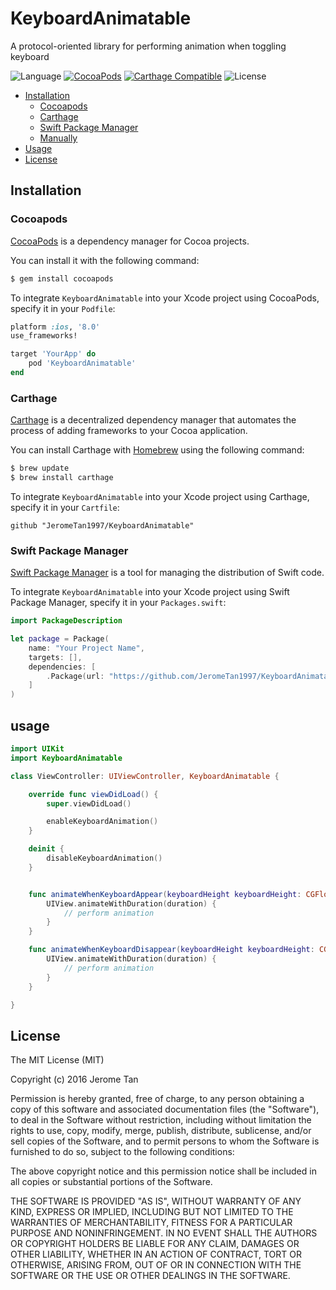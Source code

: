 # KeyboardAnimatable

A protocol-oriented library for performing animation when toggling keyboard

![Language](https://img.shields.io/badge/language-Swift%203.0-orange.svg)
[![CocoaPods](https://img.shields.io/cocoapods/v/KeyboardAnimatable.svg?style=flat)](http://cocoadocs.org/docsets/KeyboardAnimatable/)
[![Carthage Compatible](https://img.shields.io/badge/Carthage-compatible-4BC51D.svg?style=flat)](https://github.com/Carthage/Carthage)
![License](https://img.shields.io/github/license/JeromeTan1997/KeyboardAnimatable.svg?style=flat)

* [Installation](#installation)
    - [Cocoapods](#cocoapods)
    - [Carthage](#carthage)
    - [Swift Package Manager](#swift-package-manager)
    - [Manually](#manually)
* [Usage](#usage)
* [License](#license)

## Installation

### Cocoapods

[CocoaPods](http://cocoapods.org) is a dependency manager for Cocoa projects.

You can install it with the following command:

```bash
$ gem install cocoapods
```

To integrate `KeyboardAnimatable` into your Xcode project using CocoaPods, specify it in your `Podfile`:

```ruby
platform :ios, '8.0'
use_frameworks!

target 'YourApp' do
    pod 'KeyboardAnimatable'
end
```

### Carthage

[Carthage](https://github.com/Carthage/Carthage) is a decentralized dependency manager that automates the process of adding frameworks to your Cocoa application.

You can install Carthage with [Homebrew](http://brew.sh/) using the following command:

```bash
$ brew update
$ brew install carthage
```

To integrate `KeyboardAnimatable` into your Xcode project using Carthage, specify it in your `Cartfile`:

```ogdl
github "JeromeTan1997/KeyboardAnimatable"
```

### Swift Package Manager

[Swift Package Manager](#https://swift.org/package-manager/) is a tool for managing the distribution of Swift code.

To integrate `KeyboardAnimatable` into your Xcode project using Swift Package Manager, specify it in your `Packages.swift`:

```swift
import PackageDescription

let package = Package(
    name: "Your Project Name",
    targets: [],
    dependencies: [
        .Package(url: "https://github.com/JeromeTan1997/KeyboardAnimatable.git", versions: "1.0" ..< Version.max)
    ]
)
```

## usage

```swift
import UIKit
import KeyboardAnimatable

class ViewController: UIViewController, KeyboardAnimatable {

    override func viewDidLoad() {
        super.viewDidLoad()

        enableKeyboardAnimation()
    }

    deinit {
        disableKeyboardAnimation()
    }


    func animateWhenKeyboardAppear(keyboardHeight keyboardHeight: CGFloat, duration: NSTimeInterval) {
        UIView.animateWithDuration(duration) {
            // perform animation
        }
    }

    func animateWhenKeyboardDisappear(keyboardHeight keyboardHeight: CGFloat, duration: NSTimeInterval) {
        UIView.animateWithDuration(duration) {
            // perform animation
        }
    }

}
```

## License

The MIT License (MIT)

Copyright (c) 2016 Jerome Tan

Permission is hereby granted, free of charge, to any person obtaining a copy
of this software and associated documentation files (the "Software"), to deal
in the Software without restriction, including without limitation the rights
to use, copy, modify, merge, publish, distribute, sublicense, and/or sell
copies of the Software, and to permit persons to whom the Software is
furnished to do so, subject to the following conditions:

The above copyright notice and this permission notice shall be included in all
copies or substantial portions of the Software.

THE SOFTWARE IS PROVIDED "AS IS", WITHOUT WARRANTY OF ANY KIND, EXPRESS OR
IMPLIED, INCLUDING BUT NOT LIMITED TO THE WARRANTIES OF MERCHANTABILITY,
FITNESS FOR A PARTICULAR PURPOSE AND NONINFRINGEMENT. IN NO EVENT SHALL THE
AUTHORS OR COPYRIGHT HOLDERS BE LIABLE FOR ANY CLAIM, DAMAGES OR OTHER
LIABILITY, WHETHER IN AN ACTION OF CONTRACT, TORT OR OTHERWISE, ARISING FROM,
OUT OF OR IN CONNECTION WITH THE SOFTWARE OR THE USE OR OTHER DEALINGS IN THE
SOFTWARE.
